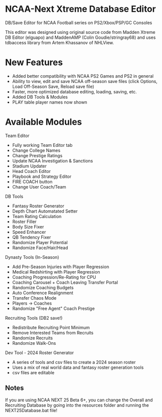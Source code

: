 # NCAA-Next Xtreme Database Editor
DB/Save Editor for NCAA Football series on PS2/Xbox/PSP/GC Consoles

This editor was designed using original source code from Madden Xtreme DB Editor (elguapo) and MaddenAMP (Colin Goudie/stringray68) and uses tdbaccess library from Artem Khassanov of NHLView.


# New Features
* Added better compatibility with NCAA PS2 Games and PS2 in general
* Ability to view, edit and save NCAA off-season save files  (click Options, Load Off-Season Save, Reload save file)
* Faster, more optimized database editing, loading, saving, etc.
* Added DB Tools & Modules
* PLAY table player names now shown

# Available Modules

Team Editor
* Fully working Team Editor tab
* Change College Names
* Change Prestige Ratings
* Update NCAA Investigation & Sanctions
* Stadium Updater
* Head Coach Editor
* Playbook and Strategy Editor
* FIRE COACH button
* Change User Coach/Team

DB Tools
* Fantasy Roster Generator
* Depth Chart Automatated Setter
* Team Rating Calculation
* Roster Filler
* Body Size Fixer
* Speed Enhancer
* QB Tendency Fixer
* Randomize Player Potential
* Randomize Face/Hair/Head

Dynasty Tools (In-Season)
* Add Pre-Season Injuries with Player Regression
* Medical Redshirting with Player Regression
* Coaching Progression/Re-Rating for CPU
* Coaching Carousel + Coach Leaving Transfer Portal
* Randomize Coaching Budgets
* Auto Conference Realignment
* Transfer Chaos Mode
* Players -> Coaches
* Randomize "Free Agent" Coach Prestige

Recruiting Tools (DB2 save!)
* Redistribute Recruiting Point Minimum
* Remove Interested Teams from Recruits
* Randomize Recruits
* Randomize Walk-Ons

Dev Tool - 2024 Roster Generator
* A series of tools and csv files to create a 2024 season roster
* Uses a mix of real world data and fantasy roster generation tools
* csv files are editable


## Notes
If you are using NCAA NEXT 25 Beta 6+, you can change the Overall and Recruiting Database by going into the resources folder and running the NEXT25Database.bat file!
